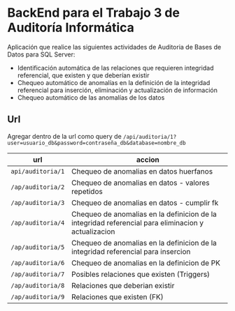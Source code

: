 # BackEnd para el Trabajo 3 de Auditoría Informática

Aplicación que realice las siguientes actividades de Auditoria de Bases de Datos para SQL Server:

- Identificación automática de las relaciones que requieren integridad referencial, que existen y que deberían existir
- Chequeo automático de anomalías en la definición de la integridad referencial para inserción, eliminación y actualización de información
- Chequeo automático de las anomalías de los datos

## Url

Agregar dentro de la url como query de `/api/auditoria/1?user=usuario_db&password=contraseña_db&database=nombre_db`

| url               | accion                                                                                              |
| ----------------- | --------------------------------------------------------------------------------------------------- |
| `api/auditoria/1` | Chequeo de anomalias en datos huerfanos                                                             |
| `/ap/auditoria/2` | Chequeo de anomalias en datos - valores repetidos                                                   |
| `/ap/auditoria/3` | Chequeo de anomalias en datos - cumplir fk                                                          |
| `/ap/auditoria/4` | Chequeo de anomalias en la definicion de la integridad referencial para eliminacion y actualizacion |
| `/ap/auditoria/5` | Chequeo de anomalias en la definicion de la integridad referencial para insercion                   |
| `/ap/auditoria/6` | Chequeo de anomalias en la definicion de PK                                                         |
| `/ap/auditoria/7` | Posibles relaciones que existen (Triggers)                                                          |
| `/ap/auditoria/8` | Relaciones que deberian existir                                                                     |
| `/ap/auditoria/9` | Relaciones que existen (FK)                                                                         |
